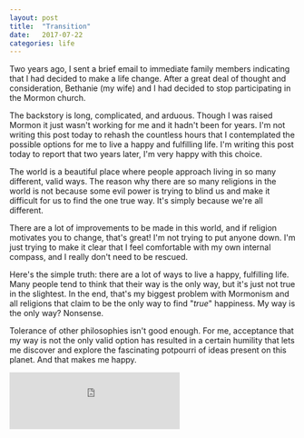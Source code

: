 ```yaml
---
layout: post
title:  "Transition"
date:   2017-07-22
categories: life
---
```


Two years ago, I sent a brief email to immediate family members indicating that I had decided to make a life change. After a great deal of thought and consideration, Bethanie (my wife) and I had decided to stop participating in the Mormon church.

The backstory is long, complicated, and arduous. Though I was raised Mormon it just wasn't working for me and it hadn't been for years. I'm not writing this post today to rehash the countless hours that I contemplated the possible options for me to live a happy and fulfilling life. I'm writing this post today to report that two years later, I'm very happy with this choice.

The world is a beautiful place where people approach living in so many different, valid ways. The reason why there are so many religions in the world is not because some evil power is trying to blind us and make it difficult for us to find the one true way. It's simply because we're all different.

There are a lot of improvements to be made in this world, and if religion motivates you to change, that's great! I'm not trying to put anyone down. I'm just trying to make it clear that I feel comfortable with my own internal compass, and I really don't need to be rescued.

Here's the simple truth: there are a lot of ways to live a happy, fulfilling life. Many people tend to think that their way is the only way, but it's just not true in the slightest. In the end, that's my biggest problem with Mormonism and all religions that claim to be the only way to find "_true_" happiness. My way is the only way? Nonsense.

Tolerance of other philosophies isn't good enough. For me, acceptance that my way is not the only valid option has resulted in a certain humility that lets me discover and explore the fascinating potpourri of ideas present on this planet. And that makes me happy.

<iframe src="https://open.spotify.com/embed/track/1zS85RlXiRuTiWpDIOhICA" width="300" height="100" frameborder="0" allowtransparency="true"></iframe>